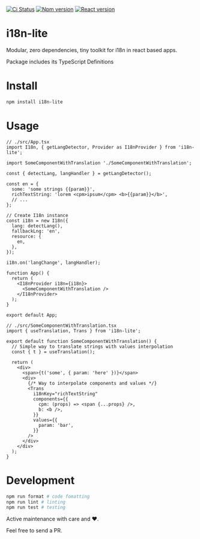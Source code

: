 [![Ci Status](https://github.com/zamarawka/i18n-lite/workflows/CI/badge.svg)](https://github.com/zamarawka/i18n-lite/actions)
[![Npm version](https://img.shields.io/npm/v/i18n-lite.svg?style=flat&logo=npm)](https://www.npmjs.com/package/i18n-lite)
[![React version](https://img.shields.io/npm/dependency-version/i18n-lite/peer/react.svg?style=flat&logo=react)](https://reactjs.org/)

# i18n-lite

Modular, zero dependencies, tiny toolkit for i18n in react based apps.

Package includes its TypeScript Definitions

# Install

```sh
npm install i18n-lite
```

# Usage

```tsx
// ./src/App.tsx
import I18n, { getLangDetector, Provider as I18nProvider } from 'i18n-lite';

import SomeComponentWithTranslation './SomeComponentWithTranslation';

const { detectLang, langHandler } = getLangDetector();

const en = {
  some: 'some strings {{param}}',
  richTextString: 'lorem <cpm>ipsum</cpm> <b>{{param}}</b>',
  // ...
};

// Create I18n instance
const i18n = new I18n({
  lang: detectLang(),
  fallbackLng: 'en',
  resource: {
    en,
  },
});

i18n.on('langChange', langHandler);

function App() {
  return (
    <I18nProvider i18n={i18n}>
      <SomeComponentWithTranslation />
    </I18nProvider>
  );
}

export default App;
```

```tsx
// ./src/SomeComponentWithTranslation.tsx
import { useTranslation, Trans } from 'i18n-lite';

export default function SomeComponentWithTranslation() {
  // Simple way to translate strings with values interpolation
  const { t } = useTranslation();

  return (
    <div>
      <span>{t('some', { param: 'here' })}</span>
      <div>
        {/* Way to interpolate components and values */}
        <Trans
          i18nKey="richTextString"
          components={{
            cpm: (props) => <span {...props} />,
            b: <b />,
          }}
          values={{
            param: 'bar',
          }}
        />
      </div>
    </div>
  );
}
```

# Development

```sh
npm run format # code fomatting
npm run lint # linting
npm run test # testing
```

Active maintenance with care and ❤️.

Feel free to send a PR.
